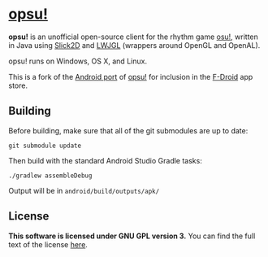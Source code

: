 # [opsu!](https://itdelatrisu.github.io/opsu/)
**opsu!** is an unofficial open-source client for the rhythm game
[osu!](https://osu.ppy.sh/), written in Java using
[Slick2D](http://slick.ninjacave.com/) and  [LWJGL](http://lwjgl.org/)
(wrappers around OpenGL and OpenAL).

opsu! runs on Windows, OS X, and Linux.

This is a fork of the [Android port](https://github.com/fluddokt/opsu) of [opsu!](https://github.com/itdelatrisu/opsu) for inclusion in the [F-Droid](https://f-droid.org) app store.

## Building
Before building, make sure that all of the git submodules are up to date:

`git submodule update`

Then build with the standard Android Studio Gradle tasks:

`./gradlew assembleDebug`

Output will be in `android/build/outputs/apk/`

## License
**This software is licensed under GNU GPL version 3.**
You can find the full text of the license [here](LICENSE).
